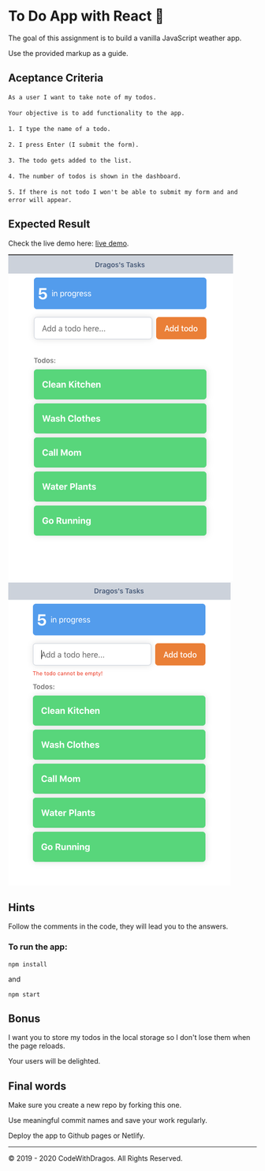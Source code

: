# To Do App with React 🚀

The goal of this assignment is to build a vanilla JavaScript weather app.

Use the provided markup as a guide.

## Aceptance Criteria

```
As a user I want to take note of my todos.

Your objective is to add functionality to the app.

1. I type the name of a todo.

2. I press Enter (I submit the form).

3. The todo gets added to the list.

4. The number of todos is shown in the dashboard.

5. If there is not todo I won't be able to submit my form and and error will appear.
```

## Expected Result

Check the live demo here: [live demo](https://vanilla-js-weather-app-codewithdragos.netlify.app/).

![todos app demo](./solved-todos.png)
![todos app with error](./solved-todos-error.png)

## Hints

Follow the comments in the code, they will lead you to the answers.

### To run the app:

```
npm install
```

and

```
npm start
```

## Bonus

I want you to store my todos in the local storage so I don't lose them when the page reloads.

Your users will be delighted.

## Final words

Make sure you create a new repo by forking this one.

Use meaningful commit names and save your work regularly.

Deploy the app to Github pages or Netlify.

---

© 2019 - 2020 CodeWithDragos. All Rights Reserved.
